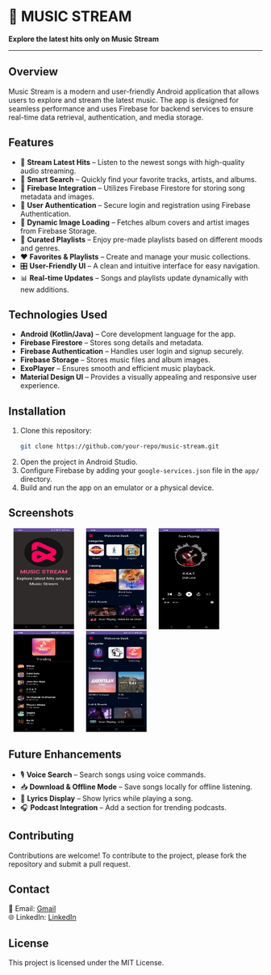 # 🎵 MUSIC STREAM 
**Explore the latest hits only on Music Stream**

---

## Overview

Music Stream is a modern and user-friendly Android application that allows users to explore and stream the latest music. The app is designed for seamless performance and uses Firebase for backend services to ensure real-time data retrieval, authentication, and media storage.

## Features

- 🎵 **Stream Latest Hits** – Listen to the newest songs with high-quality audio streaming.
- 🔎 **Smart Search** – Quickly find your favorite tracks, artists, and albums.
- 📂 **Firebase Integration** – Utilizes Firebase Firestore for storing song metadata and images.
- 🔐 **User Authentication** – Secure login and registration using Firebase Authentication.
- 📸 **Dynamic Image Loading** – Fetches album covers and artist images from Firebase Storage.
- 📜 **Curated Playlists** – Enjoy pre-made playlists based on different moods and genres.
- ❤️ **Favorites & Playlists** – Create and manage your music collections.
- 🎛 **User-Friendly UI** – A clean and intuitive interface for easy navigation.
- 📊 **Real-time Updates** – Songs and playlists update dynamically with new additions.

## Technologies Used

- **Android (Kotlin/Java)** – Core development language for the app.
- **Firebase Firestore** – Stores song details and metadata.
- **Firebase Authentication** – Handles user login and signup securely.
- **Firebase Storage** – Stores music files and album images.
- **ExoPlayer** – Ensures smooth and efficient music playback.
- **Material Design UI** – Provides a visually appealing and responsive user experience.

## Installation

1. Clone this repository:
   ```sh
   git clone https://github.com/your-repo/music-stream.git
   ```
2. Open the project in Android Studio.
3. Configure Firebase by adding your `google-services.json` file in the `app/` directory.
4. Build and run the app on an emulator or a physical device.

## Screenshots

<p align="left">
  <img src="https://github.com/Vikas9kumargupta/Music-Stream/blob/master/music_stream1.jpg" width="120" height="200" hspace="10">
  <img src="https://github.com/Vikas9kumargupta/Music-Stream/blob/master/music_stream2.jpg" width="120" height="200" hspace="10">
  <img src="https://github.com/Vikas9kumargupta/Music-Stream/blob/master/music_stream3.jpg" width="120" height="200" hspace="10">
  <img src="https://github.com/Vikas9kumargupta/Music-Stream/blob/master/music_stream4.jpg" width="120" height="200" hspace="10">
  <img src="https://github.com/Vikas9kumargupta/Music-Stream/blob/master/music_stram5.jpg" width="120" height="200" hspace="10">
</p>



## Future Enhancements

- 🎙 **Voice Search** – Search songs using voice commands.
- 📥 **Download & Offline Mode** – Save songs locally for offline listening.
- 🎼 **Lyrics Display** – Show lyrics while playing a song.
- 🎧 **Podcast Integration** – Add a section for trending podcasts.

## Contributing

Contributions are welcome! To contribute to the project, please fork the repository and submit a pull request.

## Contact

📧 Email: [Gmail](mailto\:vikasgup074@gmail.com)\
🌐 LinkedIn: [LinkedIn](https://linkedin.com/in/work-with-vikas/)

## License

This project is licensed under the MIT License.


